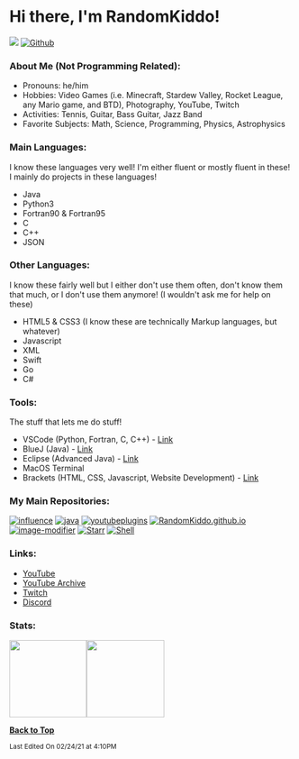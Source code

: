 # Hi there, I'm RandomKiddo!

![](https://visitor-badge.laobi.icu/badge?page_id=RandomKiddo.RandomKiddo)
[![Github](https://img.shields.io/github/followers/RandomKiddo?label=Follow&style=social)](https://github.com/RandomKiddo)

### About Me (Not Programming Related):

- Pronouns: he/him
- Hobbies: Video Games (i.e. Minecraft, Stardew Valley, Rocket League, any Mario game, and BTD), Photography, YouTube, Twitch
- Activities: Tennis, Guitar, Bass Guitar, Jazz Band
- Favorite Subjects: Math, Science, Programming, Physics, Astrophysics

### Main Languages:

I know these languages very well! I'm either fluent or mostly fluent in these! I mainly do projects in these languages!

- Java
- Python3
- Fortran90 & Fortran95
- C
- C++
- JSON

### Other Languages:

I know these fairly well but I either don't use them often, don't know them that much, or I don't use them anymore! (I wouldn't ask me for help on these)

- HTML5 & CSS3 (I know these are technically Markup languages, but whatever)
- Javascript
- XML
- Swift
- Go 
- C#

### Tools:

The stuff that lets me do stuff!

- VSCode (Python, Fortran, C, C++) - [Link](https://code.visualstudio.com)
- BlueJ (Java) - [Link](https://bluej.org)
- Eclipse (Advanced Java) - [Link](https://www.eclipse.org)
- MacOS Terminal
- Brackets (HTML, CSS, Javascript, Website Development) - [Link](http://brackets.io)

### My Main Repositories:

[![influence](https://github-readme-stats.vercel.app/api/pin/?username=RandomKiddo&repo=influence&theme=vue)](https://github.com/RandomKiddo/influence)
[![java](https://github-readme-stats.vercel.app/api/pin/?username=RandomKiddo&repo=java&theme=vue)](https://github.com/RandomKiddo/java)
[![youtubeplugins](https://github-readme-stats.vercel.app/api/pin/?username=RandomKiddo&repo=youtubeplugins&theme=vue)](https://github.com/RandomKiddo/youtubeplugins)
[![RandomKiddo.github.io](https://github-readme-stats.vercel.app/api/pin/?username=RandomKiddo&repo=RandomKiddo.github.io&theme=vue)](https://github.com/RandomKiddo/RandomKiddo.github.io)
[![image-modifier](https://github-readme-stats.vercel.app/api/pin/?username=RandomKiddo&repo=image-modifier&theme=vue)](https://github.com/RandomKiddo/image-modifier)
[![Starr](https://github-readme-stats.vercel.app/api/pin/?username=RandomKiddo&repo=Starr&theme=vue)](https://github.com/RandomKiddo/Starr)
[![Shell](https://github-readme-stats.vercel.app/api/pin/?username=RandomKiddo&repo=Shell&theme=vue)](https://github.com/RandomKiddo/Shell)

### Links:

- [YouTube](https://www.youtube.com/channel/UCqORid7DP0chFER0SkjCb1A)
- [YouTube Archive](https://www.youtube.com/channel/UCvErjJxLRFq4t9d4iydRLVQ)
- [Twitch](https://www.twitch.tv/notfirsttry)
- [Discord](https://discord.com/invite/Hg6aaqkzBy)

### Stats: 

<img height="137.3px" src="https://github-readme-stats.vercel.app/api?username=RandomKiddo&hide_title=true&hide_border=true&show_icons=true&include_all_commits=true&count_private=true&line_height=21&text_color=000&icon_color=000&theme=vue" /><!-- wi*quL3fcV --><img height="137.3px" src="https://github-readme-stats.vercel.app/api/top-langs/?username=RandomKiddo&hide=html&hide_title=true&hide_border=true&layout=compact&langs_count=6&exclude_repo=comp426&text_color=000&icon_color=ffftheme=vue" />

<b>[Back to Top](#)</b>

<sub>Last Edited On 02/24/21 at 4:10PM</sub>

